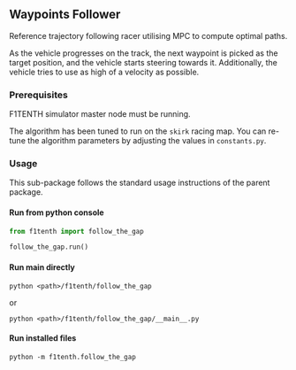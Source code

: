 ## Waypoints Follower

Reference trajectory following racer utilising MPC to compute optimal paths.

As the vehicle progresses on the track, the next waypoint is picked as the target position, and the vehicle starts
steering towards it. Additionally, the vehicle tries to use as high of a velocity as possible.

### Prerequisites

F1TENTH simulator master node must be running.

The algorithm has been tuned to run on the `skirk` racing map. You can re-tune the algorithm parameters by adjusting
the values in `constants.py`.

### Usage

This sub-package follows the standard usage instructions of the parent package.

#### Run from python console

```python
from f1tenth import follow_the_gap

follow_the_gap.run()
```

#### Run main directly

```
python <path>/f1tenth/follow_the_gap
```

or

```
python <path>/f1tenth/follow_the_gap/__main__.py
```

#### Run installed files

```
python -m f1tenth.follow_the_gap
```

[1]: https://f1tenth.org/build.html
